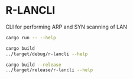 # R-LANCLI

CLI for performing ARP and SYN scanning of LAN

```bash
cargo run -- --help

cargo build
../target/debug/r-lancli --help

cargo build --release
../target/release/r-lancli --help
```

